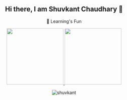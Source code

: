 <h2 align="center">Hi there, I am Shuvkant Chaudhary 👋</h2>
<p align="center">🌱 Learning's Fun</p>
<!--
**Shuvkant** is a ✨ _special_ ✨ repository because its `README.md` (this file) appears on your GitHub profile.
Here are some ideas to get you started:
- 🔭 I’m currently working on ...
- 🌱 I’m currently learning ...
- 👯 I’m looking to collaborate on ...
- 🤔 I’m looking for help with ...
- 💬 Ask me about ...
- 📫 How to reach me: ...
- 😄 Pronouns: ...
- ⚡ Fun fact: ...
-->
<p align="center" align-items="space-between">
<a href="https://github.com/shuvkant">
  <img height="180em" src="https://github-readme-stats-eight-theta.vercel.app/api?username=Shuvkant&show_icons=true&theme=algolia&include_all_commits=true&count_private=true"/>
  <img height="180em" src="https://github-readme-stats-eight-theta.vercel.app/api/top-langs/?username=shuvkanta&layout=compact&langs_count=8&theme=algolia"/>
</a>
</p>

<p align="center"><img align="center" src="https://github-readme-streak-stats.herokuapp.com/?user=shuvkant&" alt="shuvkant" /></p>
